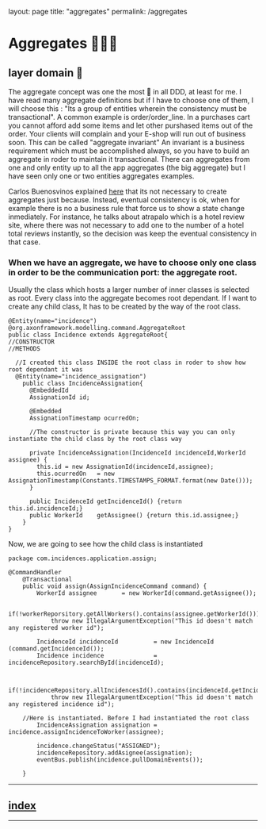 layout: page
title: "aggregates"
permalink: /aggregates

# Aggregates 👨‍👨‍👧

## layer domain 🔴

The aggregate concept was one the most 🤯 in all DDD, at least for me. 
I have read many aggregate definitions but if I have to choose one of them, I will choose this : "Its a group of entities wherein the consistency must be transactional".
A common example is order/order_line. 
In a purchases cart you cannot afford add some items and let other purshased items out of the order. Your clients will complain and your E-shop will run out of business soon.
This can be called "aggregate invariant"
An invariant is a business requirement which must be accomplished always, so you have to build an aggregate in roder to maintain it transactional.
There can aggregates from one and only entity up to all the app aggregates (the big aggregate) but I have seen only one or two entities aggregates examples.

Carlos Buenosvinos explained [here](https://www.youtube.com/watch?v=lIVVX-RnGps) that its not necessary to create aggregates just because. Instead, eventual consistency is ok, when for example there is no a business rule that force us to show a state change inmediately.
For instance, he talks about atrapalo which is a hotel review site, where there was not necessary to add one to the number of a hotel total reviews instantly, so the decision was keep the eventual consistency in that case.

### When we have an aggregate, we have to choose only one class in order to be the communication port: the aggregate root.
Usually the class which hosts a larger number of inner classes is selected as root.
Every class into the aggregate becomes root dependant. If I want to create any child class, It has to be created by the way of the root class.

```
@Entity(name="incidence")
@org.axonframework.modelling.command.AggregateRoot
public class Incidence extends AggregateRoot{
//CONSTRUCTOR
//METHODS

  //I created this class INSIDE the root class in roder to show how root dependant it was
  @Entity(name="incidence_assignation")
    public class IncidenceAssignation{
      @EmbeddedId
      AssignationId id;

      @Embedded
      AssignationTimestamp ocurredOn;

      //The constructor is private because this way you can only instantiate the child class by the root class way 
      
      private IncidenceAssignation(IncidenceId incidenceId,WorkerId assignee) {
        this.id = new AssignationId(incidenceId,assignee);
        this.ocurredOn   = new AssignationTimestamp(Constants.TIMESTAMPS_FORMAT.format(new Date())); 
      }

      public IncidenceId getIncidenceId() {return this.id.incidenceId;}
      public WorkerId    getAssignee() {return this.id.assignee;}
    }
}
```


Now, we are going to see how the child class is instantiated

```
package com.incidences.application.assign;

@CommandHandler
	@Transactional
	public void assign(AssignIncidenceCommand command) {
		WorkerId assignee       = new WorkerId(command.getAssignee());	
		
		if(!workerReporsitory.getAllWorkers().contains(assignee.getWorkerId())) 
			throw new IllegalArgumentException("This id doesn't match any registered worker id");
		
		IncidenceId incidenceId          = new IncidenceId (command.getIncidenceId());
		Incidence incidence              = incidenceRepository.searchById(incidenceId);
		
		
		if(!incidenceRepository.allIncidencesId().contains(incidenceId.getIncidenceId())) 
			throw new IllegalArgumentException("This id doesn't match any registered incidence id");		
		
    //Here is instantiated. Before I had instantiated the root class
		IncidenceAssignation assignation = incidence.assignIncidenceToWorker(assignee); 
		
		incidence.changeStatus("ASSIGNED");
		incidenceRepository.addAsignee(assignation);
		eventBus.publish(incidence.pullDomainEvents());
		
	}

```




---
## [index](https://jmiquis.github.io/TFG-DDD-Theoretical/) 
---
